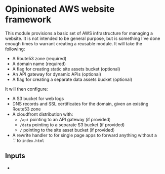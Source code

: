 # Opinionated AWS website framework

This module provisions a basic set of AWS infrastructure for managing a website. It is not intended
to be general purpose, but is something I've done enough times to warrant creating a reusable
module. It will take the following:

 * A Route53 zone (required)
 * A domain name (required)
 * A flag for creating static site assets bucket (optional)
 * An API gateway for dynamic APIs (optional)
 * A flag for creating a separate data assets bucket (optional)

It will then configure:

 * A S3 bucket for web logs
 * DNS records and SSL certificates for the domain, given an existing Route53 zone
 * A cloudfront distribution with:
     * `/api` pointing to an API gateway (if provided)
     * `/data` pointing to a separate S3 bucket (if provided)
     * `/` pointing to the site asset bucket (if provided)
 * A rewrite handler to for single page apps to forward anything without a '.' to `index.html`

 ## Inputs

  * 